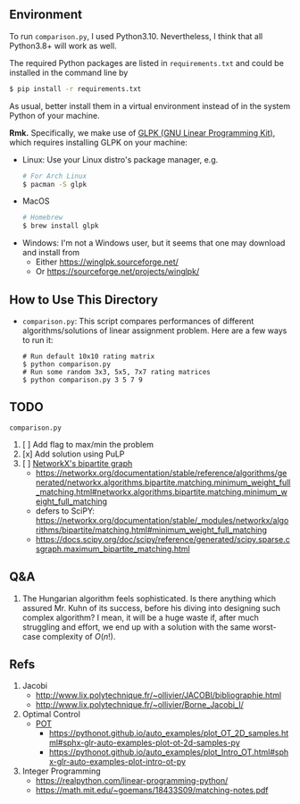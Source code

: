 ## Environment
To run `comparison.py`, I used Python3.10. Nevertheless, I think that all
Python3.8+ will work as well.

The required Python packages are listed in `requirements.txt` and could be installed in the command line by
```bash
$ pip install -r requirements.txt
```

As usual, better install them in a virtual environment instead of in the system Python of your machine.

**Rmk.** Specifically, we make use of
[GLPK (GNU Linear Programming Kit)](https://www.gnu.org/software/glpk/),
which requires installing GLPK on your machine:
- Linux: Use your Linux distro's package manager, e.g.
  ```sh
  # For Arch Linux
  $ pacman -S glpk
  ```
- MacOS
  ```sh
  # Homebrew
  $ brew install glpk
  ```
- Windows: I'm not a Windows user, but it seems that one may download and install
  from
    - Either <https://winglpk.sourceforge.net/>
    - Or <https://sourceforge.net/projects/winglpk/>


## How to Use This Directory
- `comparison.py`: This script compares performances of different algorithms/solutions of linear
  assignment problem. Here are a few ways to run it:
  ```
  # Run default 10x10 rating matrix
  $ python comparison.py
  # Run some random 3x3, 5x5, 7x7 rating matrices
  $ python comparison.py 3 5 7 9
  ```


## TODO
`comparison.py`
1. [ ] Add flag to max/min the problem
1. [x] Add solution using PuLP
1. [ ] [NetworkX's bipartite graph](https://networkx.org/documentation/stable/reference/algorithms/bipartite.html#module-networkx.algorithms.bipartite.matching)
    - <https://networkx.org/documentation/stable/reference/algorithms/generated/networkx.algorithms.bipartite.matching.minimum_weight_full_matching.html#networkx.algorithms.bipartite.matching.minimum_weight_full_matching>
    - defers to SciPY: <https://networkx.org/documentation/stable/_modules/networkx/algorithms/bipartite/matching.html#minimum_weight_full_matching>
    - <https://docs.scipy.org/doc/scipy/reference/generated/scipy.sparse.csgraph.maximum_bipartite_matching.html>


## Q&A
1. The Hungarian algorithm feels sophisticated. Is there anything which assured Mr. Kuhn of its success, before his
   diving into designing such complex algorithm? I mean, it will be a huge waste if, after much struggling and
   effort, we end up with a solution with the same worst-case complexity of $O(n!)$.


## Refs
1. Jacobi
    - <http://www.lix.polytechnique.fr/~ollivier/JACOBI/bibliographie.html>
    - <http://www.lix.polytechnique.fr/~ollivier/Borne_Jacobi_I/>
2. Optimal Control
    - [POT](https://github.com/PythonOT/POT)
        - <https://pythonot.github.io/auto_examples/plot_OT_2D_samples.html#sphx-glr-auto-examples-plot-ot-2d-samples-py>
        - <https://pythonot.github.io/auto_examples/plot_Intro_OT.html#sphx-glr-auto-examples-plot-intro-ot-py>
3. Integer Programming
    - <https://realpython.com/linear-programming-python/>
    - <https://math.mit.edu/~goemans/18433S09/matching-notes.pdf>
